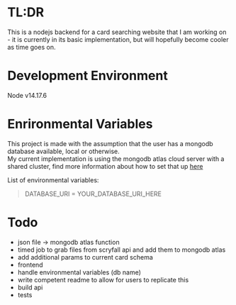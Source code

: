 # TL:DR
This is a nodejs backend for a card searching website that I am working on - it is currently in its basic implementation, but will hopefully become cooler as time goes on.

# Development Environment
Node v14.17.6

# Enrironmental Variables
This project is made with the assumption that the user has a mongodb database available, local or otherwise.  
My current implementation is using the mongodb atlas cloud server with a shared cluster, find more information about how to set that up [here](https://www.mongodb.com/cloud/atlas)  

List of environmental variables:
> DATABASE_URI = YOUR_DATABASE_URI_HERE


# Todo
* json file -> mongodb atlas function
* timed job to grab files from scryfall api and add them to mongodb atlas
* add additional params to current card schema
* frontend
* handle environmental variables (db name)
* write competent readme to allow for users to replicate this
* build api
* tests
